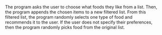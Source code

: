 The program asks the user to choose what foods they like from a list. 
Then, the program appends the chosen items to a new filtered list. 
From this filtered list, the program randomly selects one type of food and recommends it to the user. 
If the user does not specify their preferences, then the program randomly picks food from the original list.
